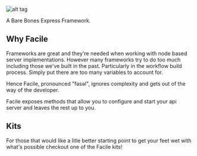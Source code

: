 ![alt tag](https://raw.githubusercontent.com/origin1tech/facile/master/img/logo.png)

A Bare Bones Express Framework.

## Why Facile

Frameworks are great and they're needed when working with node based
server implementations. However many frameworks try to do too much
including those we've built in the past. Particularly in the workflow
build process. Simply put there are too many variables to account for.

Hence Facile, pronounced "fasəl", ignores complexity and gets out of
the way of the developer.

Facile exposes methods that allow you to configure and start your api
server and leaves the rest up to you.

## Kits

For those that would like a litle better starting point to get your feet
wet with what's possible checkout one of the Facile kits!